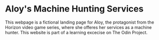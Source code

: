 # Aloy's Machine Hunting Services

This webpage is a fictional landing page for Aloy, the protagonist from the Horizon video game series, where she offeres her services as a machine hunter. This website is part of a learning excecise on The Odin Project.